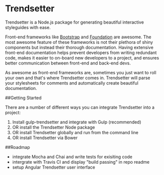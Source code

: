 # Trendsetter

Trendsetter is a Node.js package for generating beautiful interactive styleguides with ease. 

Front-end frameworks like [Bootstrap](http://getbootstrap.com/) and [Foundation](http://foundation.zurb.com/) are awesome. The most awesome feature of these frameworks is not their plethora of shiny components but instead their thorough documentation. Having extensive front-end documentation helps prevent developers from writing redundant code, makes it easier to on-board new developers to a project, and ensures better communication between front-end and back-end devs.

As awesome as front-end frameworks are, sometimes you just want to roll your own and that's where Trendsetter comes in. Trendsetter will parse your stylesheets for comments and automatically create beautiful documentation.

##Getting Started

There are a number of different ways you can integrate Trendsetter into a project:

1. Install gulp-trendsetter and integrate with Gulp (recommended)
1. OR install the Trendsetter Node package
1. OR install Trendsetter globally and run from the command line
1. OR install Trendsetter via Bower

##Roadmap

- integrate Mocha and Chai and write tests for exisiting code
- intergrate with Travis CI and display "build passing" in repo readme
- setup Angular Trendsetter user interface